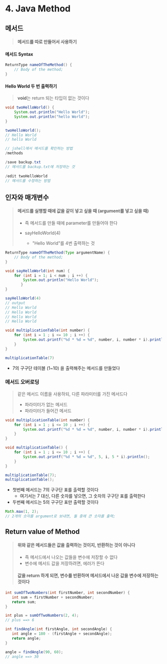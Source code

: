 # 4. Java Method





## 메서드

> #### 메서드를 따로 만들어서 사용하기



#### 메서드 Syntax

```java
ReturnType nameOfTheMethod() {
    // Body of the method;
}
```



#### Hello World 두 번 출력하기

> **void**는 return 되는 타입이 없는 것이다

```java
void twoHelloWorld() {
    System.out.println("Hello World");
    System.out.println("hello World");
}

twoHelloWorld();
// Hello World
// hello World

// jshell에서 메서드를 확인하는 방법
/methods

/save backup.txt
// 메서드를 backup.txt에 저장하는 것
    
/edit twoHelloWorld
// 메서드를 수정하는 방법
```





## 인자와 매개변수



> #### 메서드를 실행할 때에 값을 같이 넣고 싶을 때 (argument를 넣고 싶을 때)
>
> - 즉 메서드를 만들 때에 parameter를 만들어야 한다
>
> - sayHelloWorld(4)
>   - "Hello World"를 4번 출력하는 것

```java
ReturnType nameOfTheMethod(Type argumentName) {
    // Body of the method;
}
```





```java
void sayHelloWorld(int num) {
    for (int i = 1; i < num ; i ++) {
        System.out.println("Hello World");
       }
}

sayHelloWorld(4)
// output
// Hello World
// Hello World
// Hello World
// Hello World
```





```java
void multiplicationTable(int number) {
    for (int i = 1 ; i <= 10 ; i ++) {
        System.out.printf("%d * %d = %d", number, i, number * i).println();
    }
}

multiplicationTable(7)
```

- 7의 구구단 테이블 (1~10) 을 출력해주는 메서드를 만들었다



### 메서드 오버로딩

> 같은 메서드 이름을 사용하되, 다른 파라미터를 가진 메서드다
>
> - 파라미터가 없는 메서드
> - 파라미터가 들어간 메서드

```java
void multiplicationTable(int number) {
    for (int i = 1 ; i <= 10 ; i ++) {
        System.out.printf("%d * %d = %d", number, i, number * i).println();
    }
}

void multiplicationTable() {
    for (int i = 1 ; i <= 10 ; i ++) {
        System.out.printf("%d * %d = %d", 5, i, 5 * i).println();
    }
}

multiplicationTable(7);
multiplicationTable();
```

- 첫번째 메서드는 7의 구구단 표를 출력할 것이다 
  - 여기서는 7 대신, 다른 숫자를 넣으면, 그 숫자의 구구단 표를 출력한다
- 두번째 메서드는 5의 구구단 표만 출력할 것이다



 ```java
 Math.max(1, 2);
 // 2개의 숫자를 argument로 보내면, 둘 중에 큰 숫자를 출력;
 ```







## Return value of Method

> #### 위와 같은 메서드들은 값을 출력하는 것이지, 반환하는 것이 아니다
>
> - 즉 메서드에서 나오는 값들을 변수에 저장할 수 없다
> - 변수에 메서드 값을 저장하려면, 에러가 뜬다
>
> #### 값을 return 하게 되면, 변수를 반환하며 메서드에서 나온 값을 변수에 저장하는 것이다



```java
int sumOfTwoNumbers(int firstNumber, int secondNumber) {
   int sum = firstNumber + secondNumber;
   return sum;
}

int plus = sumOfTwoNumbers(2, 4);
// plus ==> 6

int findAngle(int firstAngle, int secondAngle) {
   int angle = 180 - (firstAngle + secondAngle);
   return angle;
}

angle = findAngle(90, 60);
// angle ==> 30
```

